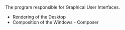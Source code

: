 The program responsible for Graphical User Interfaces.
* Rendering of the Desktop 
* Composition of the Windows - Composer
